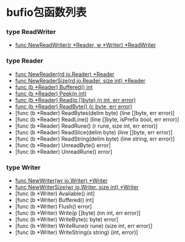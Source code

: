 #  bufio包函数列表

### type ReadWriter

- [func NewReadWriter(r *Reader, w *Writer) *ReadWriter](ReadWriter.md)

### type Reader

- [func NewReader(rd io.Reader) *Reader](NewReader.md)
- [func NewReaderSize(rd io.Reader, size int) *Reader](NewReaderSize.md)
- [func (b *Reader) Buffered() int](Reader_Buffered.md)
- [func (b *Reader) Peek(n int)](Reader_Peek.md)
- [func (b *Reader) Read(p []byte) (n int, err error)](Reader_Read.md)
- [func (b *Reader) ReadByte() (c byte, err error)](Reader_ReadByte.md)
- [func (b *Reader) ReadBytes(delim byte) (line []byte, err error)]
- [func (b *Reader) ReadLine() (line []byte, isPrefix bool, err error)]
- [func (b *Reader) ReadRune() (r rune, size int, err error)]
- [func (b *Reader) ReadSlice(delim byte) (line []byte, err error)]
- [func (b *Reader) ReadString(delim byte) (line string, err error)]
- [func (b *Reader) UnreadByte() error]
- [func (b *Reader) UnreadRune() error]

### type Writer

- [func NewWriter(wr io.Writer) *Writer](NewWriter.md)
- [func NewWriterSize(wr io.Writer, size int) *Writer](NewWriterSize.md)
- [func (b *Writer) Available() int]
- [func (b *Writer) Buffered() int]
- [func (b *Writer) Flush() error]
- [func (b *Writer) Write(p []byte) (nn int, err error)]
- [func (b *Writer) WriteByte(c byte) error]
- [func (b *Writer) WriteRune(r rune) (size int, err error)]
- [func (b *Writer) WriteString(s string) (int, error)]
